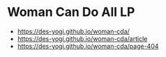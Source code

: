 # Woman Can Do All LP
* https://des-yogi.github.io/woman-cda/
* https://des-yogi.github.io/woman-cda/article
* https://des-yogi.github.io/woman-cda/page-404
